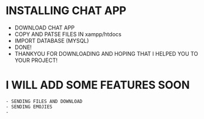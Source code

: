 # INSTALLING CHAT APP
  - DOWNLOAD CHAT APP
  - COPY AND PATSE FILES IN xampp/htdocs
  - IMPORT DATABASE (MYSQL)
  - DONE!
  - THANKYOU FOR DOWNLOADING AND HOPING THAT I HELPED YOU TO YOUR PROJECT!
  
  
  # I WILL ADD SOME FEATURES SOON
    - SENDING FILES AND DOWNLOAD
    - SENDING EMOJIES
    - 
     
